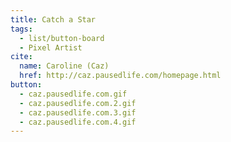 ```yaml
---
title: Catch a Star
tags:
  - list/button-board
  - Pixel Artist
cite:
  name: Caroline (Caz)
  href: http://caz.pausedlife.com/homepage.html
button:
  - caz.pausedlife.com.gif
  - caz.pausedlife.com.2.gif
  - caz.pausedlife.com.3.gif
  - caz.pausedlife.com.4.gif
---
```

